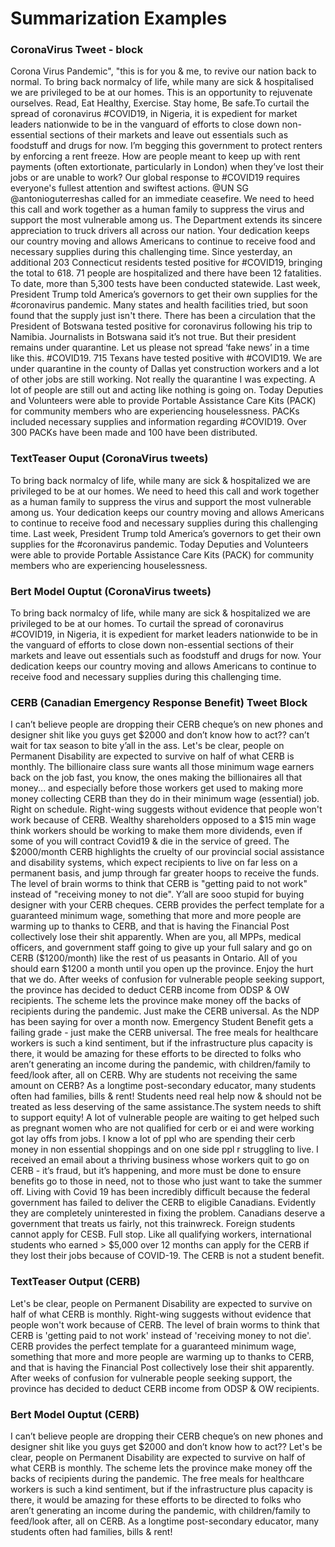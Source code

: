 # Summarization Examples


### CoronaVirus Tweet - block
Corona Virus Pandemic", "this is for you & me, to revive our nation back to normal. To bring back normalcy of life, while many are sick & hospitalised we are privileged to be at our homes. This is an opportunity to rejuvenate ourselves. Read, Eat Healthy, Exercise. Stay home, Be safe.To curtail the spread of coronavirus #COVID19, in Nigeria, it is expedient for market leaders nationwide to be in the vanguard of efforts to close down non-essential sections of their markets and leave out essentials such as foodstuff and drugs for now. I’m begging this government to protect renters by enforcing a rent freeze. How are people meant to keep up with rent payments (often extortionate, particularly in London) when they’ve lost their jobs or are unable to work? Our global response to #COVID19 requires everyone's fullest attention and swiftest actions. @UN SG @antonioguterreshas called for an immediate ceasefire. We need to heed this call and work together as a human family to suppress the virus and support the most vulnerable among us. The Department extends its sincere appreciation to truck drivers all across our nation. Your dedication keeps our country moving and allows Americans to continue to receive food and necessary supplies during this challenging time. Since yesterday, an additional 203 Connecticut residents tested positive for #COVID19, bringing the total to 618. 71 people are hospitalized and there have been 12 fatalities. To date, more than 5,300 tests have been conducted statewide. Last week, President Trump told America’s governors to get their own supplies for the #coronavirus pandemic. Many states and health facilities tried, but soon found that the supply just isn't there. There has been a circulation that the President of Botswana tested positive for coronavirus following his trip to Namibia. Journalists in Botswana said it’s not true. But their president remains under quarantine. Let us please not spread ‘fake news’ in a time like this. #COVID19. 715 Texans have tested positive with #COVID19. We are under quarantine in the county of Dallas yet construction workers and a lot of other jobs are still working. Not really the quarantine I was expecting. A lot of people are still out and acting like nothing is going on. Today Deputies and Volunteers were able to provide Portable Assistance Care Kits (PACK) for community members who are experiencing houselessness. PACKs included necessary supplies and information regarding #COVID19. Over 300 PACKs have been made and 100 have been distributed.


### TextTeaser Ouput (CoronaVirus tweets)

To bring back normalcy of life, while many are sick & hospitalized we are privileged to be at our homes.
We need to heed this call and work together as a human family to suppress the virus and support the most vulnerable among us.
Your dedication keeps our country moving and allows Americans to continue to receive food and necessary supplies during this challenging time.
Last week, President Trump told America’s governors to get their own supplies for the #coronavirus pandemic.
Today Deputies and Volunteers were able to provide Portable Assistance Care Kits (PACK) for community members who are experiencing houselessness.

### Bert Model Ouptut (CoronaVirus tweets)
To bring back normalcy of life, while many are sick & hospitalized we are privileged to be at our homes. To curtail the spread of coronavirus #COVID19, in Nigeria, it is expedient for market leaders nationwide to be in the vanguard of efforts to close down non-essential sections of their markets and leave out essentials such as foodstuff and drugs for now. Your dedication keeps our country moving and allows Americans to continue to receive food and necessary supplies during this challenging time.


### CERB (Canadian Emergency Response Benefit) Tweet Block 
I can’t believe people are dropping their CERB cheque’s on new phones and designer shit like you guys get $2000 and don’t know how to act?? can’t wait for tax season to bite y’all in the ass.
Let's be clear, people on Permanent Disability are expected to survive on half of what CERB is monthly.
The billionaire class sure wants all those minimum wage earners back on the job fast, you know, the ones making the billionaires all that money... and especially before those workers get used to making more money collecting CERB than they do in their minimum wage (essential) job.
Right on schedule. Right-wing suggests without evidence that people won't work because of CERB. 
Wealthy shareholders opposed to a $15 min wage think workers should be working to make them more dividends, even if some of you will contract Covid19 & die in the service of greed.
The $2000/month CERB highlights the cruelty of our provincial social assistance and disability systems, which expect recipients to live on far less on a permanent basis, and jump through far greater hoops to receive the funds.
The level of brain worms to think that CERB is "getting paid to not work" instead of "receiving money to not die".
Y’all are sooo stupid for buying designer with your CERB cheques.
CERB provides the perfect template for a guaranteed minimum wage, something that more and more people are warming up to thanks to CERB, and that is having the Financial Post collectively lose their shit apparently.
When are you, all MPPs, medical officers, and government staff going to give up your full salary and go on CERB ($1200/month) like the rest of us peasants in Ontario. All of you should earn $1200 a month until you open up the province. Enjoy the hurt that we do.
After weeks of confusion for vulnerable people seeking support, the province has decided to deduct CERB income from ODSP & OW recipients.
The scheme lets the province make money off the backs of recipients during the pandemic.
Just make the CERB universal.  As the NDP has been saying for over a month now.
Emergency Student Benefit gets a failing grade - just make the CERB universal.
The free meals for healthcare workers is such a kind sentiment, but if the infrastructure plus capacity is there, it would be amazing for these efforts to be directed to folks who aren’t generating an income during the pandemic, with children/family to feed/look after, all on CERB.
Why are students not receiving the same amount on CERB? As a longtime post-secondary educator, many students often had families, bills & rent! Students need real help now & should not be treated as less deserving of the same assistance.The system needs to shift to support equity!
A lot of vulnerable people are waiting to get helped such as pregnant women who are not qualified for cerb or ei and were working got lay offs from jobs. I know a lot of ppl who are spending their cerb money in non essential shoppings and on one side ppl r struggling to live.
I received an email about a thriving business whose workers quit to go on CERB - it’s fraud, but it’s happening, and more must be done to ensure benefits go to those in need, not to those who just want to take the summer off.
Living with Covid 19 has been incredibly difficult because the federal government has failed to deliver the CERB to eligible Canadians. Evidently they are completely uninterested in fixing the problem. Canadians deserve a government that treats us fairly, not this trainwreck.
Foreign students cannot apply for CESB. Full stop. Like all qualifying workers, international students who earned > $5,000 over 12 months can apply for the CERB if they lost their jobs because of COVID-19. The CERB is not a student benefit.

### TextTeaser Output (CERB)
Let's be clear, people on Permanent Disability are expected to survive on half of what CERB is monthly.
Right-wing suggests without evidence that people won't work because of CERB.
The level of brain worms to think that CERB is 'getting paid to not work' instead of 'receiving money to not die'.
CERB provides the perfect template for a guaranteed minimum wage, something that more and more people are warming up to thanks to CERB, and that is having the Financial Post collectively lose their shit apparently.
After weeks of confusion for vulnerable people seeking support, the province has decided to deduct CERB income from ODSP & OW recipients.

### Bert Model Ouptut (CERB)
I can’t believe people are dropping their CERB cheque’s on new phones and designer shit like you guys get $2000 and don’t know how to act?? Let's be clear, people on Permanent Disability are expected to survive on half of what CERB is monthly. The scheme lets the province make money off the backs of recipients during the pandemic. The free meals for healthcare workers is such a kind sentiment, but if the infrastructure plus capacity is there, it would be amazing for these efforts to be directed to folks who aren’t generating an income during the pandemic, with children/family to feed/look after, all on CERB. As a longtime post-secondary educator, many students often had families, bills & rent!

